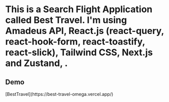 # This is a Search Flight Application called Best Travel. I'm using Amadeus API, React.js (react-query, react-hook-form, react-toastify, react-slick), Tailwind CSS, Next.js and Zustand, .

<h2>Demo</h2>
[BestTravel](https://best-travel-omega.vercel.app/)

